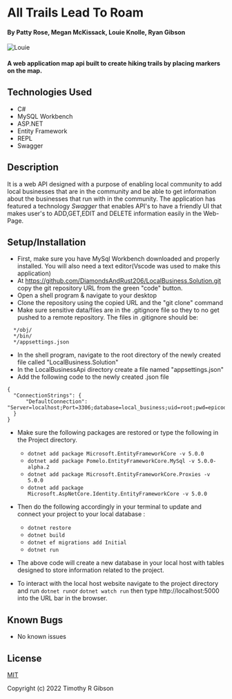 # All Trails Lead To Roam

#### By Patty Rose, Megan McKissack, Louie Knolle, Ryan Gibson

![Louie](https://cdn.discordapp.com/attachments/1016164260520411216/1021167237731729439/headshot1.jpg)

#### A web application map api built to create hiking trails by placing markers on the map.

## Technologies Used

* C#
* MySQL Workbench
* ASP.NET
* Entity Framework
* REPL
* Swagger

## Description

It is a web API designed with a purpose of enabling local community to add local businesses that are in the community and be able to get information about the businesses that run with in the community. The application has featured a technology _Swagger_ that enables API's to have a friendly UI that makes user's to ADD,GET,EDIT and DELETE information easily in the Web-Page.

## Setup/Installation

* First, make sure you have MySql Workbench downloaded and properly installed. You will also need a text editor(Vscode was used to make this application)
* At https://github.com/DiamondsAndRust206/LocalBusiness.Solution.git copy the git repository URL from the green "code" button.
* Open a shell program & navigate to your desktop
* Clone the repository using the copied URL and the "git clone" command
* Make sure sensitive data/files are in the .gitignore file so they to no get pushed to a remote repository. The files in .gitignore should be:

```
  */obj/
  */bin/
  */appsettings.json
```

* In the shell program, navigate to the root directory of the newly created file called "LocalBusiness.Solution"
* In the LocalBusinessApi directory create a file named "appsettings.json"
* Add the following code to the newly created .json file
```
{
  "ConnectionStrings": {
      "DefaultConnection": "Server=localhost;Port=3306;database=local_business;uid=root;pwd=epicodus;"
  }
}
```
* Make sure the following packages are restored or type the following in the Project directory.
  * `dotnet add package Microsoft.EntityFrameworkCore -v 5.0.0`
  * `dotnet add package Pomelo.EntityFrameworkCore.MySql -v 5.0.0-alpha.2`
  * `dotnet add package Microsoft.EntityFrameworkCore.Proxies -v 5.0.0`
  * `dotnet add package Microsoft.AspNetCore.Identity.EntityFrameworkCore -v 5.0.0`
* Then do the following accordingly in your terminal to update and connect your project to your local database :
  * `dotnet restore`
  * `dotnet build`
  * `dotnet ef migrations add Initial`
  * `dotnet run`

* The above code will create a new database in your local host with tables designed to store information related to the project.
* To interact with the local host website navigate to the project directory and run `dotnet run`or `dotnet watch run` then type http://localhost:5000 into the URL bar in the browser.

## Known Bugs

* No known issues

## License

[MIT](LICENSE)

Copyright (c) 2022 Timothy R Gibson